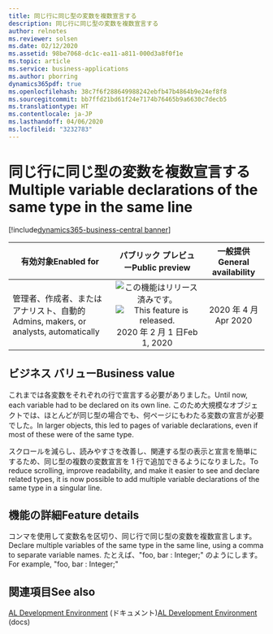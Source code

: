 ```yaml
---
title: 同じ行に同じ型の変数を複数宣言する
description: 同じ行に同じ型の変数を複数宣言する
author: relnotes
ms.reviewer: solsen
ms.date: 02/12/2020
ms.assetid: 98be7068-dc1c-ea11-a811-000d3a8f0f1e
ms.topic: article
ms.service: business-applications
ms.author: pborring
dynamics365pdf: true
ms.openlocfilehash: 38c7f6f288649988242ebfb47b4864b9e24ef8f8
ms.sourcegitcommit: bb7ffd21bd61f24e7174b76465b9a6630c7decb5
ms.translationtype: HT
ms.contentlocale: ja-JP
ms.lasthandoff: 04/06/2020
ms.locfileid: "3232783"
---
```

# <a name="multiple-variable-declarations-of-the-same-type-in-the-same-line"></a><span data-ttu-id="a3157-103">同じ行に同じ型の変数を複数宣言する</span><span class="sxs-lookup"><span data-stu-id="a3157-103">Multiple variable declarations of the same type in the same line</span></span>
[!include[dynamics365-business-central banner](../includes/dynamics365-business-central.md)]

| <span data-ttu-id="a3157-104">有効対象</span><span class="sxs-lookup"><span data-stu-id="a3157-104">Enabled for</span></span>    |  <span data-ttu-id="a3157-105">パブリック プレビュー</span><span class="sxs-lookup"><span data-stu-id="a3157-105">Public preview</span></span> | <span data-ttu-id="a3157-106">一般提供</span><span class="sxs-lookup"><span data-stu-id="a3157-106">General availability</span></span> | 
| ---------- | :----------: |:----------: |
|<span data-ttu-id="a3157-107">管理者、作成者、またはアナリスト、自動的</span><span class="sxs-lookup"><span data-stu-id="a3157-107">Admins, makers, or analysts, automatically</span></span>|<span data-ttu-id="a3157-108">![この機能はリリース済みです。](/dynamics365-release-plan/media/green-checkmark.png "この機能はリリース済みです。")</span><span class="sxs-lookup"><span data-stu-id="a3157-108">![This feature is released.](/dynamics365-release-plan/media/green-checkmark.png "This feature is released.")</span></span> <span data-ttu-id="a3157-109">2020 年 2 月 1 日</span><span class="sxs-lookup"><span data-stu-id="a3157-109">Feb 1, 2020</span></span>| <span data-ttu-id="a3157-110">2020 年 4 月</span><span class="sxs-lookup"><span data-stu-id="a3157-110">Apr 2020</span></span>|


## <a name="business-value"></a><span data-ttu-id="a3157-111">ビジネス バリュー</span><span class="sxs-lookup"><span data-stu-id="a3157-111">Business value</span></span>
<!-- bv start -->
<span data-ttu-id="a3157-112">これまでは各変数をそれぞれの行で宣言する必要がありました。</span><span class="sxs-lookup"><span data-stu-id="a3157-112">Until now, each variable had to be declared on its own line.</span></span> <span data-ttu-id="a3157-113">このため大規模なオブジェクトでは、ほとんどが同じ型の場合でも、何ページにもわたる変数の宣言が必要でした。</span><span class="sxs-lookup"><span data-stu-id="a3157-113">In larger objects, this led to pages of variable declarations, even if most of these were of the same type.</span></span>

<span data-ttu-id="a3157-114">スクロールを減らし、読みやすさを改善し、関連する型の表示と宣言を簡単にするため、同じ型の複数の変数宣言を 1 行で追加できるようになりました。</span><span class="sxs-lookup"><span data-stu-id="a3157-114">To reduce scrolling, improve readability, and make it easier to see and declare related types, it is now possible to add multiple variable declarations of the same type in a singular line.</span></span>
<!-- bv end -->



## <a name="feature-details"></a><span data-ttu-id="a3157-115">機能の詳細</span><span class="sxs-lookup"><span data-stu-id="a3157-115">Feature details</span></span>
<!--feature detail start -->
<span data-ttu-id="a3157-116">コンマを使用して変数名を区切り、同じ行で同じ型の変数を複数宣言します。</span><span class="sxs-lookup"><span data-stu-id="a3157-116">Declare multiple variables of the same type in the same line, using a comma to separate variable names.</span></span> <span data-ttu-id="a3157-117">たとえば、"foo, bar : Integer;" のようにします。</span><span class="sxs-lookup"><span data-stu-id="a3157-117">For example, "foo, bar : Integer;"</span></span>
<!--feature detail end -->










## <a name="see-also"></a><span data-ttu-id="a3157-118">関連項目</span><span class="sxs-lookup"><span data-stu-id="a3157-118">See also</span></span>


<!--docs start-->
<span data-ttu-id="a3157-119">[AL Development Environment](https://docs.microsoft.com/dynamics365/business-central/dev-itpro/developer/devenv-reference-overview) (ドキュメント)</span><span class="sxs-lookup"><span data-stu-id="a3157-119">[AL Development Environment](https://docs.microsoft.com/dynamics365/business-central/dev-itpro/developer/devenv-reference-overview) (docs)</span></span>
<!--docs end-->

